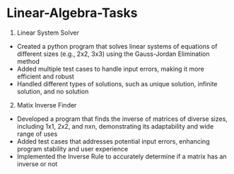 # Linear-Algebra-Tasks
1) Linear System Solver
- Created a python program that solves linear systems of equations of different sizes (e.g., 2x2, 3x3) using the Gauss-Jordan Elimination method
- Added multiple test cases to handle input errors, making it more efficient and robust
- Handled different types of solutions, such as unique solution, infinite solution, and no solution

2) Matix Inverse Finder
- Developed a program that finds the inverse of matrices of diverse sizes, including 1x1, 2x2, and nxn, demonstrating its adaptability and wide range of uses
- Added test cases that addresses potential input errors, enhancing program stability and user experience
- Implemented the Inverse Rule to accurately determine if a matrix has an inverse or not
